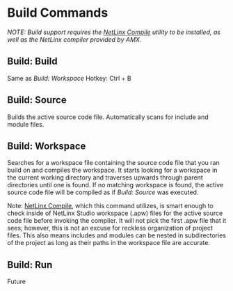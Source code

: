 Build Commands
==============
*NOTE: Build support requires the [NetLinx Compile](https://github.com/amclain/netlinx-compile)
utility to be installed, as well as the NetLinx compiler provided by AMX.*


Build: Build
------------
Same as *Build: Workspace*
Hotkey: Ctrl + B


Build: Source
-------------
Builds the active source code file. Automatically scans for include and module
files.


Build: Workspace
----------------
Searches for a workspace file containing the source code file that you ran build
on and compiles the workspace. It starts looking for a workspace in the current
working directory and traverses upwards through parent directories until one is
found. If no matching workspace is found, the active source code file will be
compiled as if *Build: Source* was executed.

Note: [NetLinx Compile](https://github.com/amclain/netlinx-compile), which this
command utilizes, is smart enough to check inside of NetLinx Studio workspace
(.apw) files for the active source code file before invoking the compiler. It
will not pick the first .apw file that it sees; however, this is not an excuse
for reckless organization of project files. This also means includes and modules
can be nested in subdirectories of the project as long as their paths in the
workspace file are accurate.


Build: Run
----------
Future
